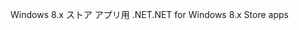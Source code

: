 <span data-ttu-id="3b482-101">Windows 8.x ストア アプリ用 .NET</span><span class="sxs-lookup"><span data-stu-id="3b482-101">.NET for Windows 8.x Store apps</span></span>